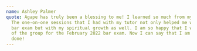 ```yaml
---
name: Ashley Palmer
quote: Agape has truly been a blessing to me! I learned so much from my tutors.
  The one-on-one sessions that I had with my tutor not only helped me with the
  bar exam but with my spiritual growth as well. I am so happy that I was a part
  of the group for the February 2022 bar exam. Now I can say that I am one and
  done!
---
```

